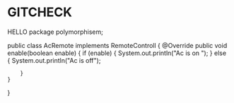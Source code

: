 # GITCHECK
HELLO
package polymorphisem;

public class AcRemote implements RemoteControll {
    @Override
    public void enable(boolean enable) {
        if (enable) {
            System.out.println("Ac is on ");
        } else {
            System.out.println("Ac is off");

        }
    }
}
